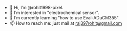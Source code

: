 - 👋 Hi, I’m @rohit1998-pixel.
- 👀 I’m interested in "electrochemical sensor".
- 🌱 I’m currently learning "how to use Eval-ADuCM355".
- 📫 How to reach me: just mail at raj397rohit@gmail.com

<!---
rohit1998-pixel/rohit1998-pixel is a ✨ special ✨ repository because its `README.md` (this file) appears on your GitHub profile.
You can click the Preview link to take a look at your changes.
--->
